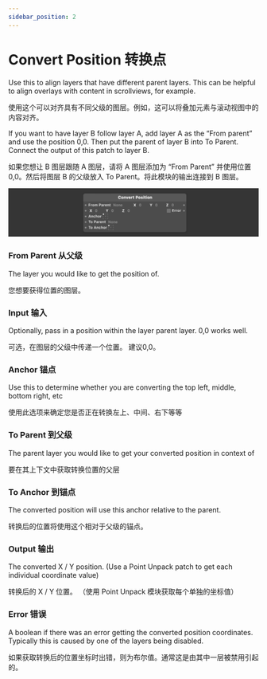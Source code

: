```yaml
---
sidebar_position: 2
---
```


# Convert Position 转换点

Use this to align layers that have different parent layers. This can be helpful to align overlays with content in scrollviews, for example.

使用这个可以对齐具有不同父级的图层。例如，这可以将叠加元素与滚动视图中的内容对齐。

If you want to have layer B follow layer A, add layer A as the “From parent” and use the position 0,0. Then put the parent of layer B into To Parent. Connect the output of this patch to layer B.

如果您想让 B 图层跟随 A 图层，请将 A 图层添加为 “From Parent” 并使用位置 0,0。然后将图层 B 的父级放入 To Parent。将此模块的输出连接到 B 图层。

![Image](./../../static/img/docs/Utility/convert-position.png)

### From Parent 从父级

The layer you would like to get the position of.

您想要获得位置的图层。

### Input 输入

Optionally, pass in a position within the layer parent layer. 0,0 works well.

可选，在图层的父级中传递一个位置。 建议0,0。

### Anchor 锚点

Use this to determine whether you are converting the top left, middle, bottom right, etc

使用此选项来确定您是否正在转换左上、中间、右下等等

### To Parent 到父级

The parent layer you would like to get your converted position in context of

要在其上下文中获取转换位置的父层

### To Anchor 到锚点

The converted position will use this anchor relative to the parent.

转换后的位置将使用这个相对于父级的锚点。

### Output 输出

The converted X / Y position. (Use a Point Unpack patch to get each individual coordinate value)

转换后的 X / Y 位置。 （使用 Point Unpack 模块获取每个单独的坐标值）

### Error 错误

A boolean if there was an error getting the converted position coordinates. Typically this is caused by one of the layers being disabled.

如果获取转换后的位置坐标时出错，则为布尔值。通常这是由其中一层被禁用引起的。
